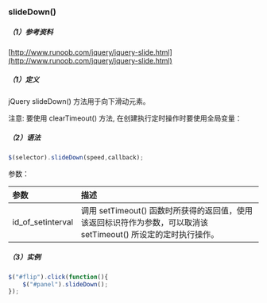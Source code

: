 ### slideDown\(\)

##### （1）参考资料

[http://www.runoob.com/jquery/jquery-slide.html](http://www.runoob.com/jquery/jquery-slide.html)

##### （1）定义

jQuery slideDown\(\) 方法用于向下滑动元素。

注意: 要使用 clearTimeout\(\) 方法, 在创建执行定时操作时要使用全局变量：

##### （2）语法

```js
$(selector).slideDown(speed,callback);
```

参数：

| 参数 | 描述 |
| :--- | :--- |
| id\_of\_setinterval | 调用 setTimeout\(\) 函数时所获得的返回值，使用该返回标识符作为参数，可以取消该 setTimeout\(\) 所设定的定时执行操作。 |

##### （3）实例

```js
$("#flip").click(function(){
    $("#panel").slideDown();
});
```



